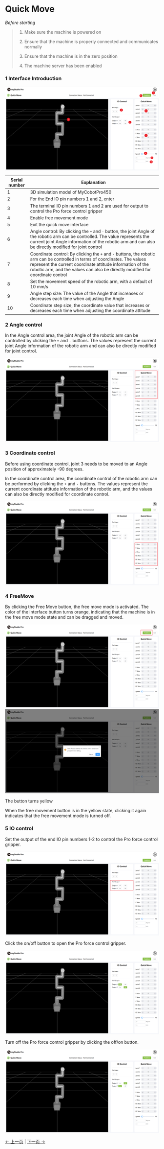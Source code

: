 
# Quick Move

*Before starting*

> 1. Make sure the machine is powered on
>
> 2. Ensure that the machine is properly connected and communicates normally
>
> 3. Ensure that the machine is in the zero position
>
> 4. The machine server has been enabled


### 1 Interface Introduction 

<img src="../../../../resources/3-FunctionsAndApplications/6.developmentGuide/myStudio/quickmove/introduce.png" />

| Serial number | Explanation                                                  |
| ------------- | ------------------------------------------------------------ |
| 1             | 3D simulation model of MyCobotPro450                         |
| 2             | For the End IO pin numbers 1 and 2, enter                    |
| 3             | The terminal IO pin numbers 1 and 2 are used for output to control the Pro force control gripper |
| 4             | Enable free movement mode                                    |
| 5             | Exit the quick move interface                                |
| 6             | Angle control: By clicking the `+` and `-` button, the joint Angle of the robotic arm can be controlled. The value represents the current joint Angle information of the robotic arm and can also be directly modified for joint control |
| 7             | Coordinate control: By clicking the `+` and `-` buttons, the robotic arm can be controlled in terms of coordinates. The values represent the current coordinate attitude information of the robotic arm, and the values can also be directly modified for coordinate control |
| 8             | Set the movement speed of the robotic arm, with a default of 10 mm/s |
| 9             | Angle step size: The value of the Angle that increases or decreases each time when adjusting the Angle |
| 10            | Coordinate step size, the coordinate value that increases or decreases each time when adjusting the coordinate attitude |

### 2 Angle control

In the Angle control area, the joint Angle of the robotic arm can be controlled by clicking the `+` and `-` buttons. The values represent the current joint Angle information of the robotic arm and can also be directly modified for joint control.

<img src="../../../../resources/3-FunctionsAndApplications/6.developmentGuide/myStudio/quickmove/angle.png" />


### 3 Coordinate control

Before using coordinate control, joint 3 needs to be moved to an Angle position of approximately -90 degrees.

In the coordinate control area, the coordinate control of the robotic arm can be performed by clicking the `+` and `-` buttons. The values represent the current coordinate attitude information of the robotic arm, and the values can also be directly modified for coordinate control.

<img src="../../../../resources/3-FunctionsAndApplications/6.developmentGuide/myStudio/quickmove/coord.png" />

### 4 FreeMove

By clicking the Free Move button, the free move mode is activated. The color of the interface button turns orange, indicating that the machine is in the free move mode state and can be dragged and moved.

<img src="../../../../resources/3-FunctionsAndApplications/6.developmentGuide/myStudio/quickmove/freemove1.png" />

<img src="../../../../resources/3-FunctionsAndApplications/6.developmentGuide/myStudio/quickmove/freemove2.png" />

The button turns yellow

When the free movement button is in the yellow state, clicking it again indicates that the free movement mode is turned off.

### 5 IO control

Set the output of the end IO pin numbers 1-2 to control the Pro force control gripper.

<img src="../../../../resources/3-FunctionsAndApplications/6.developmentGuide/myStudio/quickmove/end-io1.png" />

Click the on/off button to open the Pro force control gripper.

<img src="../../../../resources/3-FunctionsAndApplications/6.developmentGuide/myStudio/quickmove/end-io2.png" />

Turn off the Pro force control gripper by clicking the off/on button.

<img src="../../../../resources/3-FunctionsAndApplications/6.developmentGuide/myStudio/quickmove/end-io3.png" />

[← 上一页](../6.5.5-blockly/6.5.5.10-gripperUse.md) | [下一页 →](../6.5.6-quickmove/6.5.6.1-quickmoveFirstUse.md)